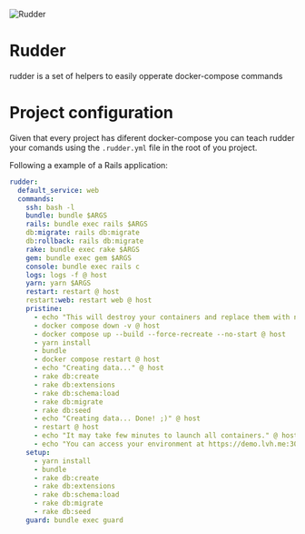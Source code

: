 ![Rudder](https://user-images.githubusercontent.com/40139/110044103-5220a600-7d27-11eb-84b7-0d462159a4f9.png)

# Rudder

rudder is a set of helpers to easily opperate docker-compose commands

# Project configuration

Given that every project has diferent docker-compose you can teach rudder your comands using
the `.rudder.yml` file in the root of you project.

Following a example of a Rails application:

```yaml
rudder:
  default_service: web
  commands:
    ssh: bash -l
    bundle: bundle $ARGS
    rails: bundle exec rails $ARGS
    db:migrate: rails db:migrate
    db:rollback: rails db:migrate
    rake: bundle exec rake $ARGS
    gem: bundle exec gem $ARGS
    console: bundle exec rails c
    logs: logs -f @ host
    yarn: yarn $ARGS
    restart: restart @ host
    restart:web: restart web @ host
    pristine:
      - echo "This will destroy your containers and replace them with new ones." @ host
      - docker compose down -v @ host
      - docker compose up --build --force-recreate --no-start @ host
      - yarn install
      - bundle
      - docker compose restart @ host
      - echo "Creating data..." @ host
      - rake db:create
      - rake db:extensions
      - rake db:schema:load
      - rake db:migrate
      - rake db:seed
      - echo "Creating data... Done! ;)" @ host
      - restart @ host
      - echo "It may take few minutes to launch all containers." @ host
      - echo "You can access your environment at https://demo.lvh.me:3000" @ host
    setup:
      - yarn install
      - bundle
      - rake db:create
      - rake db:extensions
      - rake db:schema:load
      - rake db:migrate
      - rake db:seed
    guard: bundle exec guard
```
